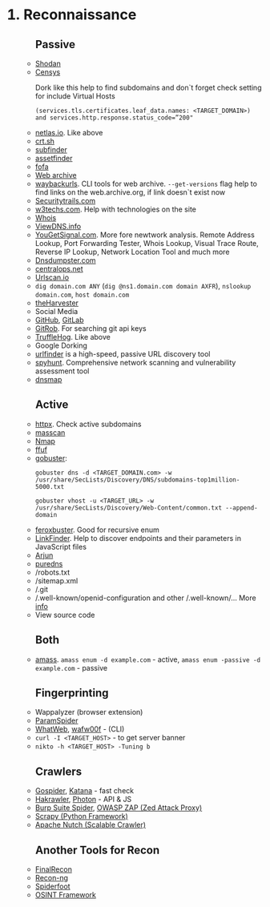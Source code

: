 <ol>
  <h1><li>Reconnaissance</h1>
    <ul><h2>Passive</h2>
      <li><a href='https://www.shodan.io/'>Shodan</a></li>
      <li><a href='https://search.censys.io/'>Censys</a></li>
        <p>Dork like this help to find subdomains and don`t forget check setting for include Virtual Hosts
          <p><code>(services.tls.certificates.leaf_data.names: &lt;TARGET_DOMAIN>) and services.http.response.status_code=”200"</code>
      <li><a href='https://netlas.io/'>netlas.io</a>. Like above</li>
      <li><a href='https://crt.sh/'>crt.sh</a></li>
      <li><a href='https://github.com/projectdiscovery/subfinder'>subfinder</a></li>
      <li><a href='https://github.com/tomnomnom/assetfinder'>assetfinder</a></li>
      <!--<li><a href='http://ci-www.threatcrowd.org/'>ThreatCrowd.org</a>.</li>-->
      <li><a href='https://fofa.info/'>fofa</a></li>
      <li><a href='https://web.archive.org/'>Web archive</a></li>
      <li><a href='https://github.com/tomnomnom/waybackurls'>waybackurls</a>. CLI tools for web archive. <code>--get-versions</code> flag help to find links on the web.archive.org, if link doesn`t exist now</li>
      <li><a href='https://securitytrails.com/'>Securitytrails.com</a></li>
      <li><a href='https://w3techs.com/'>w3techs.com</a>. Help with technologies on the site</li>
      <li><a href='https://www.whois.com/whois/'>Whois</a></li>
      <!--<li><a href='https://whoisfreaks.com/'>Whois Freaks</a></li>-->
      <li><a href='https://viewdns.info/'>ViewDNS.info</a></li>
      <li><a href='https://www.yougetsignal.com/'>YouGetSignal.com</a>. More fore newtwork analysis. Remote Address Lookup, Port Forwarding Tester, Whois Lookup, Visual Trace Route, Reverse IP Lookup, Network Location Tool and much more</li>
      <!--<li><a href='https://rapiddns.io/'>Rapiddns.io</a>. DNS data</li>-->
      <li><a href='https://dnsdumpster.com/'>Dnsdumpster.com</a></li>
      <li><a href='https://centralops.net/co/'>centralops.net</a></li>
      <li><a href='https://urlscan.io/'>Urlscan.io</a></li>
      <li><code>dig domain.com ANY</code> (<code>dig @ns1.domain.com domain AXFR</code>), <code>nslookup domain.com</code>, <code>host domain.com</code></li>
      <li><a href='https://github.com/laramies/theHarvester'>theHarvester</a></li>
      <li>Social Media</li>
      <li><a href='https://github.com/'>GitHub</a>, <a href='https://about.gitlab.com/'>GitLab</a></li>
      <li><a href='https://github.com/michenriksen/gitrob'>GitRob</a>. For searching git api keys</li>
      <li><a href='https://github.com/trufflesecurity/trufflehog'>TruffleHog</a>. Like above</li>
      <li>Google Dorking</li>
      <!--<li><a href='https://github.com/aboul3la/Sublist3r'>sublist3r</a></li>-->
      <li><a href='https://github.com/projectdiscovery/urlfinder'>urlfinder</a> is a high-speed, passive URL discovery tool</li>
      <li><a href='https://github.com/gotr00t0day/spyhunt'>spyhunt</a>. Comprehensive network scanning and vulnerability assessment tool</li>
      <li><a href='https://github.com/makefu/dnsmap'>dnsmap</a></li>
    </ul>
    <ul><h2>Active</h2>
      <li><a href='https://github.com/projectdiscovery/httpx'>httpx</a>. Check active subdomains</li>
      <li><a href='https://github.com/robertdavidgraham/masscan'>masscan</a></li>
      <li><a href='https://github.com/nmap/nmap'>Nmap</a></li>
      <!--<li><a href='https://github.com/RustScan/RustScan'>RustScan</a></li>-->
      <li><a href='https://github.com/ffuf/ffuf'>ffuf</a></li>
      <li><a href='https://github.com/OJ/gobuster'>gobuster</a>:</li>
        <pre><code>gobuster dns -d &lt;TARGET_DOMAIN.com> -w /usr/share/SecLists/Discovery/DNS/subdomains-top1million-5000.txt</code></pre>
        <pre><code>gobuster vhost -u &lt;TARGET_URL> -w /usr/share/SecLists/Discovery/Web-Content/common.txt --append-domain</code></pre>
      <li><a href='https://github.com/epi052/feroxbuster'>feroxbuster</a>. Good for recursive enum</li>
      <li><a href='https://github.com/GerbenJavado/LinkFinder'>LinkFinder</a>. Help to discover endpoints and their parameters in JavaScript files</li>
      <!--<li><a href='https://github.com/v0re/dirb'>dirb</a></li>
      <li><a href='https://github.com/KajanM/DirBuster'>dirbuster</a></li>-->
      <li><a href='https://github.com/s0md3v/Arjun'>Arjun</a></li>
      <li><a href='https://github.com/d3mondev/puredns'>puredns</a></li>
      <!--<li><a href='https://github.com/fwaeytens/dnsenum'>dnsenum</a>, <a href='https://github.com/mschwager/fierce'>fierce</a>,
        <a href='https://github.com/darkoperator/dnsrecon'>dnsrecon</a>-->
      <!--<li><a href='https://github.com/s0md3v/Striker'>Striker</a></li>-->
      <li>/robots.txt</li>
      <li>/sitemap.xml</li>
      <li>/.git</li>
      <li>/.well-known/openid-configuration and other /.well-known/... More <a href='https://www.iana.org/assignments/well-known-uris/well-known-uris.xhtml'>info</a></li>
      <li>View source code</li>
      <!--<li><a href='https://otx.alienvault.com/'>Otx.alienvault.com</a></li>-->
      <!--<li><a href='https://github.com/robre/jsmon'>jsom</a>. Monitoring JS files</li>-->
    </ul>
    <ul><h2>Both</h2>
      <li><a href='https://github.com/owasp-amass/amass'>amass</a>. <code>amass enum -d example.com</code> - active, <code>amass enum -passive -d example.com</code> - passive</li>
    </ul>
    <ul> <h2>Fingerprinting</h2>
      <li>Wappalyzer (browser extension)</li>
      <li><a href='https://github.com/devanshbatham/ParamSpider'>ParamSpider</a></li>
      <li><a href='https://www.kali.org/tools/whatweb/'>WhatWeb</a>, <a href='https://www.kali.org/tools/wafw00f/'>wafw00f</a> - (CLI)</li>
      <li><code>curl -I &lt;TARGET_HOST></code> - to get server banner</li>
      <li><code>nikto -h &lt;TARGET_HOST> -Tuning b</code></li>
    </ul>
    <ul><h2>Crawlers</h2>
      <li><a href='https://github.com/jaeles-project/gospider'>Gospider</a>, <a href='https://github.com/projectdiscovery/katana'>Katana</a> - fast check</li>
      <li><a href='https://github.com/hakluke/hakrawler'>Hakrawler</a>, <a href='https://github.com/s0md3v/Photon'>Photon</a> - API & JS</li>
      <li><a href='https://portswigger.net/blog/burp-2-0-where-are-the-spider-and-scanner'>Burp Suite Spider</a>, <a href='https://www.zaproxy.org/'>OWASP ZAP (Zed Attack Proxy)</a></li>
      <li><a href='https://github.com/scrapy/scrapy'>Scrapy (Python Framework)</a></li>
      <li><a href='https://github.com/apache/nutch'>Apache Nutch (Scalable Crawler)</a></li>
    </ul>
    <ul><h2>Another Tools for Recon</h2>
      <li><a href='https://github.com/thewhiteh4t/FinalRecon'>FinalRecon</a></li>
      <li><a href='https://github.com/lanmaster53/recon-ng'>Recon-ng</a></li>
      <li><a href='https://github.com/smicallef/spiderfoot'>Spiderfoot</a></li>
      <li><a href='https://osintframework.com/'>OSINT Framework</a></li>
    </ul>
</ol>
